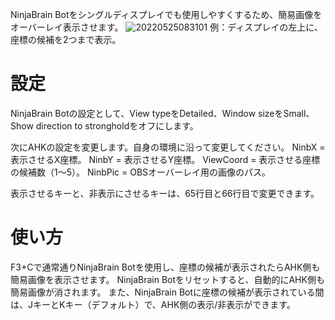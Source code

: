 NinjaBrain Botをシングルディスプレイでも使用しやすくするため、簡易画像をオーバーレイ表示させます。
![20220525083101](https://user-images.githubusercontent.com/97399080/170148332-415374b4-9593-4292-a98e-6bac4101e87b.png)
例：ディスプレイの左上に、座標の候補を2つまで表示。
# 設定
NinjaBrain Botの設定として、View typeをDetailed、Window sizeをSmall、Show direction to strongholdをオフにします。

次にAHKの設定を変更します。自身の環境に沿って変更してください。
NinbX = 表示させるX座標。
NinbY = 表示させるY座標。
ViewCoord = 表示させる座標の候補数（1～5）。
NinbPic = OBSオーバーレイ用の画像のパス。

表示させるキーと、非表示にさせるキーは、65行目と66行目で変更できます。
# 使い方
F3+Cで通常通りNinjaBrain Botを使用し、座標の候補が表示されたらAHK側も簡易画像を表示させます。
NinjaBrain Botをリセットすると、自動的にAHK側も簡易画像が消されます。
また、NinjaBrain Botに座標の候補が表示されている間は、JキーとKキー（デフォルト）で、AHK側の表示/非表示ができます。
